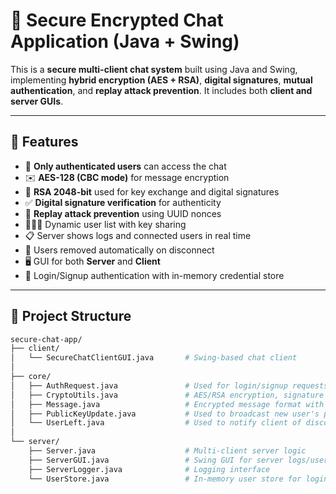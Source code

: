 # 🔐 Secure Encrypted Chat Application (Java + Swing)

This is a **secure multi-client chat system** built using Java and Swing, implementing **hybrid encryption (AES + RSA)**, **digital signatures**, **mutual authentication**, and **replay attack prevention**. It includes both **client and server GUIs**.

---

## 🧩 Features

- 🔐 **Only authenticated users** can access the chat
- ✉️ **AES-128 (CBC mode)** for message encryption
- 🔑 **RSA 2048-bit** used for key exchange and digital signatures
- ✅ **Digital signature verification** for authenticity
- 🔁 **Replay attack prevention** using UUID nonces
- 🧑‍🤝‍🧑 Dynamic user list with key sharing
- 📋 Server shows logs and connected users in real time
- 🧹 Users removed automatically on disconnect
- 🖥️ GUI for both **Server** and **Client**
- 🧱 Login/Signup authentication with in-memory credential store

---

## 📁 Project Structure

```bash
secure-chat-app/
├── client/
│   └── SecureChatClientGUI.java       # Swing-based chat client
│
├── core/
│   ├── AuthRequest.java               # Used for login/signup requests
│   ├── CryptoUtils.java               # AES/RSA encryption, signature logic
│   ├── Message.java                   # Encrypted message format with nonce
│   ├── PublicKeyUpdate.java           # Used to broadcast new user's public key
│   └── UserLeft.java                  # Used to notify client of disconnecting users
│
└── server/
    ├── Server.java                    # Multi-client server logic
    ├── ServerGUI.java                 # Swing GUI for server logs/user list
    ├── ServerLogger.java              # Logging interface
    └── UserStore.java                 # In-memory user store for login/signup
